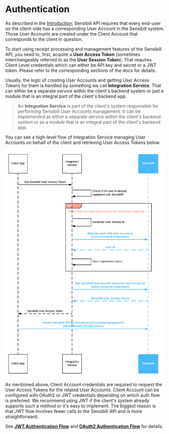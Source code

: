 # Authentication

As described in the [Introduction](./Introduction.md), Sensibill API requires that every end-user on the client-side has a corresponding User Account in the Sensibill system. Those User Accounts are created under the Client Account that corresponds to the client in question.

To start using receipt processing and management features of the Sensibill API, you need to, first, acquire a **User Access Token** (sometimes interchangeably referred to as the **User Session Token**). That requires Client Level credentials which can either be API key and secret or a JWT token. Please refer to the corresponding sections of the docs for details.

Usually, the logic of creating User Accounts and getting User Access Tokens for them is handled by something we call **Integration Service**. That can either be a separate service within the client's backend system or just a module that is an integral part of the client's backend app. 

<!--theme: info-->
> An **Integration Service** is part of the client's system responsible for performing Sensibill User Accounts management. It can be implemented as either a separate service within the client's backend system or as a module that is an integral part of the client's backend app. 

You can see a high-level flow of Integration Service managing User Accounts on behalf of the client and retrieving User Access Tokens below.

![High Level User Management Flow](https://github.com/getsensibill/receipts-docs/raw/main/assets/images/user-management-flow.png 'High Level User Management Flow')

As mentioned above, Client Account credentials are required to request the User Access Tokens for the related User Accounts. Client Account can be configured with OAuth2 or JWT credentials depending on which auth flow is preferred. We recommend using JWT if the client's system already supports such a method or it's easy to implement. The biggest reason is that JWT flow involves fewer calls to the Sensibill API and is more straightforward. 

See **[JWT Authentication Flow](./JWT-Authentication-Flow.md)** and **[OAuth2 Authentication Flow](OAuth2-Authentication-Flow.md)** for details.